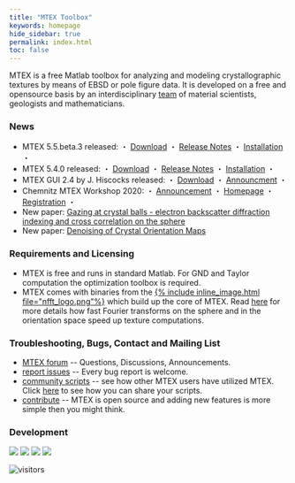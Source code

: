```yaml
---
title: "MTEX Toolbox"
keywords: homepage
hide_sidebar: true
permalink: index.html
toc: false
---
```


MTEX is a free Matlab toolbox for analyzing and modeling crystallographic
textures by means of EBSD or pole figure data. It is developed on a free and
opensource basis by an interdisciplinary [team](people) of material
scientists, geologists and mathematicians.

### News
* MTEX 5.5.beta.3 released: ・ [Download](https://github.com/mtex-toolbox/mtex/releases/download/mtex-5.5.beta.3/mtex-5.5.beta.3.zip) ・ [Release Notes](changelog.html) ・ [Installation](download) ・
* MTEX 5.4.0 released: ・ [Download](https://github.com/mtex-toolbox/mtex/releases/download/mtex-5.4.0/mtex-5.4.0.zip) ・ [Release Notes](changelog.html) ・ [Installation](download) ・
* MTEX GUI 2.4 by J. Hiscocks released: ・ [Download](https://www.researchgate.net/profile/Jessica_Hiscocks/publication/341722714_MTEX_GUI_3pt4-_An_updated_graphical_interface_for_MTEX/data/5ed1b00e299bf1c67d274ede/MTEX-GUI-3pt4.zip) ・ [Announcment](https://www.researchgate.net/publication/341722714_MTEX_GUI_3pt4-_An_updated_graphical_interface_for_MTEX) ・
* Chemnitz MTEX Workshop 2020: ・ [Announcement](https://groups.google.com/forum/#!topic/mtexmail/-U5zoGb_olc) ・ [Homepage](http://www-user.tu-chemnitz.de/~rahi/mtexWorkshop20) ・  [Registration](http://www-user.tu-chemnitz.de/~rahi/mtexWorkshop20/registration.php) ・
* New paper: [Gazing at crystal balls - electron backscatter diffraction indexing and cross correlation on the sphere](https://www-user.tu-chemnitz.de/~rahi/paper/gazingAtCrystalBalls.pdf)
* New paper: [Denoising of Crystal Orientation Maps](https://www-user.tu-chemnitz.de/~rahi/paper/denoising.pdf)

### Requirements and Licensing

* MTEX is free and runs in standard Matlab. For GND and Taylor computation the optimization toolbox is required.
* MTEX comes with binaries from the [{% include inline_image.html file="nfft_logo.png"%}](https://www-user.tu-chemnitz.de/~potts/nfft/) which build up the core of MTEX. Read [here]() for more details how fast Fourier transforms on the sphere and in the orientation space speed up texture computations.

### Troubleshooting, Bugs, Contact and Mailing List


 * [MTEX forum](https://groups.google.com/forum/?fromgroups=#!forum/mtexmail)
  -- Questions, Discussions, Announcements.
 * [report issues](https://github.com/mtex-toolbox/mtex/issues) -- Every bug
   report is welcome.
 * [community scripts](https://gist.github.com/search?utf8=%E2%9C%93&q=%23mtexScript)
   -- see how other MTEX users have utilized MTEX. Click [here](scripts) to see how
   you can share your scripts.
 * [contribute](https://github.com/mtex-toolbox/mtex) -- MTEX is open
   source and adding new features is more simple then you might think.

### Development

[![](https://api.gh-polls.com/poll/01E3MNB4B6Q5M07JCRW3Q3FT8N/curvature%20for%20grain%20boundary)](https://api.gh-polls.com/poll/01E3MNB4B6Q5M07JCRW3Q3FT8N/curvature%20for%20grain%20boundary/vote)
[![](https://api.gh-polls.com/poll/01E3MNB4B6Q5M07JCRW3Q3FT8N/orientation%20mean%20to%20operate%20along%20a%20certain%20dimension)](https://api.gh-polls.com/poll/01E3MNB4B6Q5M07JCRW3Q3FT8N/orientation%20mean%20to%20operate%20along%20a%20certain%20dimension/vote)
[![](https://api.gh-polls.com/poll/01E3MNB4B6Q5M07JCRW3Q3FT8N/nanmean%20for%20vector3d)](https://api.gh-polls.com/poll/01E3MNB4B6Q5M07JCRW3Q3FT8N/nanmean%20for%20vector3d/vote)
[![](https://api.gh-polls.com/poll/01E3MNB4B6Q5M07JCRW3Q3FT8N/opening%20angle%20at%triple%20junctions)](https://api.gh-polls.com/poll/01E3MNB4B6Q5M07JCRW3Q3FT8N/opening%20angle%20at%triple%20junctions/vote)

![visitors](https://visitor-badge.laobi.icu/badge?page_id=MTEXHomePage)
